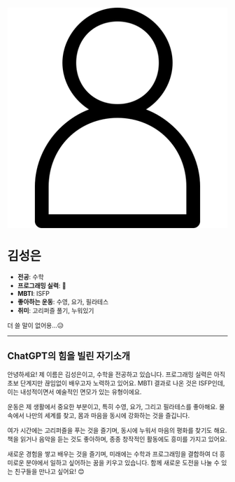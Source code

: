 ![이미지](1492790909-41user_84234.png)
# 김성은
- **전공**: 수학
- **프로그래밍 실력**: 🐣
- **MBTI**: ISFP
- **좋아하는 운동**: 수영, 요가, 필라테스
- **취미**: 고리퍼즐 풀기, 누워있기

더 쓸 말이 없어용...😥

---
## ChatGPT의 힘을 빌린 자기소개
안녕하세요! 제 이름은 김성은이고, 수학을 전공하고 있습니다. 프로그래밍 실력은 아직 초보 단계지만 끊임없이 배우고자 노력하고 있어요. MBTI 결과로 나온 것은 ISFP인데, 이는 내성적이면서 예술적인 면모가 있는 유형이에요.

운동은 제 생활에서 중요한 부분이고, 특히 수영, 요가, 그리고 필라테스를 좋아해요. 물 속에서 나만의 세계를 찾고, 몸과 마음을 동시에 강화하는 것을 즐깁니다.

여가 시간에는 고리퍼즐을 푸는 것을 즐기며, 동시에 누워서 마음의 평화를 찾기도 해요. 책을 읽거나 음악을 듣는 것도 좋아하며, 종종 창작적인 활동에도 흥미를 가지고 있어요.

새로운 경험을 쌓고 배우는 것을 즐기며, 미래에는 수학과 프로그래밍을 결합하여 더 흥미로운 분야에서 일하고 싶어하는 꿈을 키우고 있습니다. 함께 새로운 도전을 나눌 수 있는 친구들을 만나고 싶어요! 😊
